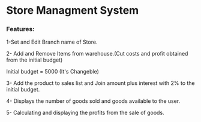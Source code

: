 
# Store Managment System


### Features:

1-Set and Edit Branch name of Store.

2- Add and Remove Items from warehouse.(Cut costs and profit obtained from the initial budget)

Initial budget = 5000 (It's Changeble)

3- Add the product to sales list and Join amount plus interest with 2% to the initial budget.

4- Displays the number of goods sold and goods available to the user.

5- Calculating and displaying the profits from the sale of goods. 
